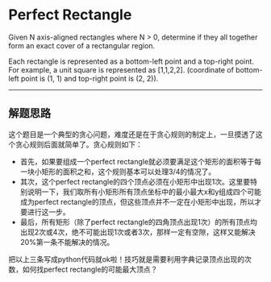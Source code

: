 # Perfect Rectangle #

Given N axis-aligned rectangles where N > 0, determine if they all together form an exact cover of a rectangular region.

Each rectangle is represented as a bottom-left point and a top-right point. For example, a unit square is represented as [1,1,2,2]. (coordinate of bottom-left point is (1, 1) and top-right point is (2, 2)). 

---

## 解题思路 ##
这个题目是一个典型的贪心问题，难度还是在于贪心规则的制定上，一旦摸透了这个贪心规则后面就简单了。贪心规则如下：
- 首先，如果要组成一个perfect rectangle就必须要满足这个矩形的面积等于每一块小矩形的面积之和，这个规则基本可以处理3/4的情况了。
- 其次，这个perfect rectangle的四个顶点必须在小矩形中出现1次。这里要特别说明一下，我们取所有小矩形所有顶点坐标中的最小最大x和y组成四个可能成为perfect rectangle的顶点，但这些顶点并不一定在小矩形中出现，所以才要进行这一步。
- 最后，所有矩形（除了perfect rectangle的四角顶点出现1次）的所有顶点均出现2次或4次，绝不可能出现1次或者3次，那样一定有空隙，这样又能解决20%第一条不能解决的情况。

把以上三条写成python代码就ok啦！技巧就是需要利用字典记录顶点出现的次数，如何找perfect rectangle的可能最大顶点？